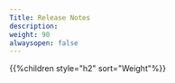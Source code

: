 ```yaml
---
Title: Release Notes
description: 
weight: 90
alwaysopen: false
---
```

{{%children style="h2" sort="Weight"%}}  
